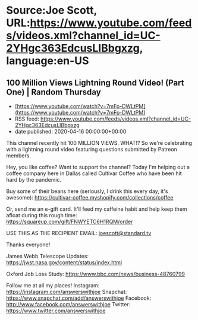 # Source:Joe Scott, URL:https://www.youtube.com/feeds/videos.xml?channel_id=UC-2YHgc363EdcusLIBbgxzg, language:en-US

## 100 Million Views Lightning Round Video! (Part One) | Random Thursday
 - [https://www.youtube.com/watch?v=7mFp-DWLtPM](https://www.youtube.com/watch?v=7mFp-DWLtPM)
 - RSS feed: https://www.youtube.com/feeds/videos.xml?channel_id=UC-2YHgc363EdcusLIBbgxzg
 - date published: 2020-04-16 00:00:00+00:00

This channel recently hit 100 MILLION VIEWS. WHAT!? So we're celebrating with a lightning round video featuring questions submitted by Patreon members.

Hey, you like coffee? Want to support the channel? Today I'm helping out a coffee company here in Dallas called Cultivar Coffee who have been hit hard by the pandemic.

Buy some of their beans here (seriously, I drink this every day, it's awesome):
https://cultivar-coffee.myshopify.com/collections/coffee

Or, send me an e-gift card. It'll feed my caffeine habit and help keep them afloat during this rough time:
https://squareup.com/gift/FNWYETC6H1RQM/order

USE THIS AS THE RECIPIENT EMAIL:
joescott@standard.tv

Thanks everyone!

James Webb Telescope Updates:
https://jwst.nasa.gov/content/status/index.html

Oxford Job Loss Study:
https://www.bbc.com/news/business-48760799





Follow me at all my places!
Instagram: https://instagram.com/answerswithjoe
Snapchat: https://www.snapchat.com/add/answerswithjoe
Facebook: http://www.facebook.com/answerswithjoe
Twitter: https://www.twitter.com/answerswithjoe

